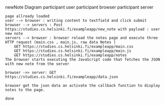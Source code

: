 newNote Diagram
    participant user
    participant browser
    participant server

    page allready loaded
    user --> browser : writing content to textfield and click submit
    browser --> servers : Post https://studies.cs.helsinki.fi/exampleapp/new_note with payload : user new note
    servers --> browser : browser reload the notes page and execute three HTTP request (main.css , main.js, raw data Notes )
        GET https://studies.cs.helsinki.fi/exampleapp/main.css
        GET https://studies.cs.helsinki.fi/exampleapp/main.js 
        GET https://studies.cs.helsinki.fi/exampleapp/notes
    The browser starts executing the JavaScript code that fetches the JSON with new note from the server
    
    browser ->> server: GET https://studies.cs.helsinki.fi/exampleapp/data.json
    
    browser get the json data an activate the callback function to display notes to the page.

    done
